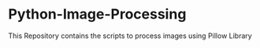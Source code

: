 # Python-Image-Processing
This Repository contains the scripts to process images using Pillow Library
